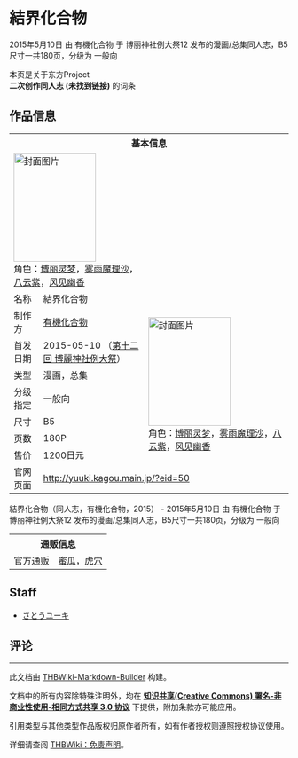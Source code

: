 # 結界化合物

<!-- source html: G:\repos\THBWiki-Markdown-Builder\THBWikiMarkdown\Temp\main\b\b0\ns0%3A%E7%B5%90%E7%95%8C%E5%8C%96%E5%90%88%E7%89%A9.html -->

2015年5月10日 由 有機化合物 于 博丽神社例大祭12 发布的漫画/总集同人志，B5尺寸一共180页，分级为 一般向

本页是关于东方Project  
 **二次创作同人志 (未找到链接)** 的词条
## 作品信息

<table><tbody><tr><th colspan="3">基本信息</th></tr><tr><td class="cover-artwork-mobile" colspan="2"><a href="./文件-結界化合物封面.jpg.md" class="image" title="封面图片"><img alt="封面图片" src="https://upload.thwiki.cc/thumb/0/02/%E7%B5%90%E7%95%8C%E5%8C%96%E5%90%88%E7%89%A9%E5%B0%81%E9%9D%A2.jpg/148px-%E7%B5%90%E7%95%8C%E5%8C%96%E5%90%88%E7%89%A9%E5%B0%81%E9%9D%A2.jpg" decoding="async" loading="lazy" width="148" height="196" srcset="https://upload.thwiki.cc/thumb/0/02/%E7%B5%90%E7%95%8C%E5%8C%96%E5%90%88%E7%89%A9%E5%B0%81%E9%9D%A2.jpg/222px-%E7%B5%90%E7%95%8C%E5%8C%96%E5%90%88%E7%89%A9%E5%B0%81%E9%9D%A2.jpg 1.5x, https://upload.thwiki.cc/thumb/0/02/%E7%B5%90%E7%95%8C%E5%8C%96%E5%90%88%E7%89%A9%E5%B0%81%E9%9D%A2.jpg/296px-%E7%B5%90%E7%95%8C%E5%8C%96%E5%90%88%E7%89%A9%E5%B0%81%E9%9D%A2.jpg 2x" data-file-width="800" data-file-height="1060"></a><div class="cover-char">角色：<a href="./博丽灵梦.md" title="博丽灵梦">博丽灵梦</a>，<a href="./雾雨魔理沙.md" title="雾雨魔理沙">雾雨魔理沙</a>，<a href="./八云紫.md" title="八云紫">八云紫</a>，<a href="./风见幽香.md" title="风见幽香">风见幽香</a></div></td>
</tr><tr><td class="label">名称</td><td colspan="2"> 結界化合物 </td></tr><tr><td class="label">制作方</td><td><a href="./有機化合物.md" title="有機化合物">有機化合物</a></td><td class="cover-artwork" rowspan="7" style="min-width:196px;"><a href="./文件-結界化合物封面.jpg.md" class="image" title="封面图片"><img alt="封面图片" src="https://upload.thwiki.cc/thumb/0/02/%E7%B5%90%E7%95%8C%E5%8C%96%E5%90%88%E7%89%A9%E5%B0%81%E9%9D%A2.jpg/148px-%E7%B5%90%E7%95%8C%E5%8C%96%E5%90%88%E7%89%A9%E5%B0%81%E9%9D%A2.jpg" decoding="async" loading="lazy" width="148" height="196" srcset="https://upload.thwiki.cc/thumb/0/02/%E7%B5%90%E7%95%8C%E5%8C%96%E5%90%88%E7%89%A9%E5%B0%81%E9%9D%A2.jpg/222px-%E7%B5%90%E7%95%8C%E5%8C%96%E5%90%88%E7%89%A9%E5%B0%81%E9%9D%A2.jpg 1.5x, https://upload.thwiki.cc/thumb/0/02/%E7%B5%90%E7%95%8C%E5%8C%96%E5%90%88%E7%89%A9%E5%B0%81%E9%9D%A2.jpg/296px-%E7%B5%90%E7%95%8C%E5%8C%96%E5%90%88%E7%89%A9%E5%B0%81%E9%9D%A2.jpg 2x" data-file-width="800" data-file-height="1060"></a><div class="cover-char">角色：<a href="./博丽灵梦.md" title="博丽灵梦">博丽灵梦</a>，<a href="./雾雨魔理沙.md" title="雾雨魔理沙">雾雨魔理沙</a>，<a href="./八云紫.md" title="八云紫">八云紫</a>，<a href="./风见幽香.md" title="风见幽香">风见幽香</a></div></td>
</tr><tr><td class="label">首发日期</td><td>2015-05-10&#160;（<a href="/展会作品列表?e=%E5%8D%9A%E4%B8%BD%E7%A5%9E%E7%A4%BE%E4%BE%8B%E5%A4%A7%E7%A5%AD%2312">第十二回 博麗神社例大祭</a>）</td></tr><tr><td class="label">类型</td><td>漫画，总集</td></tr><tr><td class="label">分级指定</td><td>一般向</td></tr><tr><td class="label">尺寸</td><td>B5</td></tr><tr><td class="label">页数</td><td>180P</td></tr><tr><td class="label">售价</td><td>1200日元</td></tr>
<tr><td class="label">官网页面</td><td colspan="2"><a rel="nofollow" class="external free" href="http://yuuki.kagou.main.jp/?eid=50">http://yuuki.kagou.main.jp/?eid=50</a></td></tr></tbody></table>

結界化合物（同人志，有機化合物，2015） - 2015年5月10日 由 有機化合物 于 博丽神社例大祭12 发布的漫画/总集同人志，B5尺寸一共180页，分级为 一般向

<table><tbody><tr><th colspan="3">通贩信息</th></tr><tr><td class="label">官方通贩</td><td colspan="2"><a rel="nofollow" class="external text" href="https://www.melonbooks.co.jp/detail/detail.php?product_id=124364">蜜瓜</a>，<a rel="nofollow" class="external text" href="https://ec.toranoana.jp/tora_r/ec/item/040030299698">虎穴</a></td></tr></tbody></table>


## Staff
- [さとうユーキ](./さとうユーキ.md)

## 评论




---

此文档由 [THBWiki-Markdown-Builder](https://github.com/Delsin-Yu/THBWiki-Markdown-Builder) 构建。

文档中的所有内容除特殊注明外，均在 [**知识共享(Creative Commons) 署名-非商业性使用-相同方式共享 3.0 协议**](https://creativecommons.org/licenses/by-sa/3.0/deed.zh-hans) 下提供，附加条款亦可能应用。

引用类型与其他类型作品版权归原作者所有，如有作者授权则遵照授权协议使用。

详细请查阅 [THBWiki：免责声明](https://thbwiki.cc/THBWiki:%E5%85%8D%E8%B4%A3%E5%A3%B0%E6%98%8E)。

